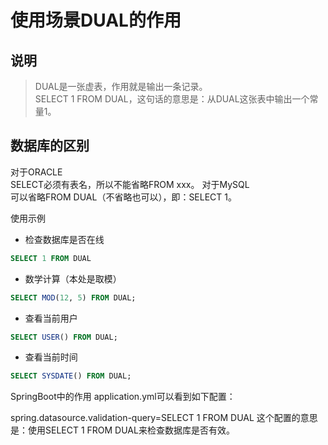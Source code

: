 # 使用场景DUAL的作用

## 说明

>DUAL是一张虚表，作用就是输出一条记录。  
>SELECT 1 FROM DUAL，这句话的意思是：从DUAL这张表中输出一个常量1。

## 数据库的区别

对于ORACLE  
SELECT必须有表名，所以不能省略FROM xxx。
对于MySQL  
可以省略FROM DUAL（不省略也可以），即：SELECT 1。

使用示例
- 检查数据库是否在线
```sql
SELECT 1 FROM DUAL
```
- 数学计算（本处是取模）
```sql
SELECT MOD(12, 5) FROM DUAL;
```
- 查看当前用户
```sql
SELECT USER() FROM DUAL;
```
- 查看当前时间
```sql
SELECT SYSDATE() FROM DUAL;
```
SpringBoot中的作用
application.yml可以看到如下配置：

spring.datasource.validation-query=SELECT 1 FROM DUAL
这个配置的意思是：使用SELECT 1 FROM DUAL来检查数据库是否有效。